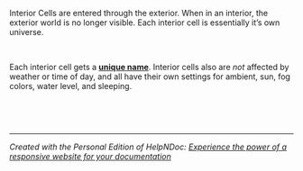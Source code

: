 # 

&nbsp;

Interior Cells are entered through the exterior. When in an interior, the exterior world is no longer visible. Each interior cell is essentially it’s own universe.&nbsp;

&nbsp;

Each interior cell gets a [**unique name**](<NamingCells.md>). Interior cells also are *not* affected by weather or time of day, and all have their own settings for ambient, sun, fog colors, water level, and sleeping.

&nbsp;

&nbsp;


***
_Created with the Personal Edition of HelpNDoc: [Experience the power of a responsive website for your documentation](<https://www.helpndoc.com/feature-tour/produce-html-websites/>)_
